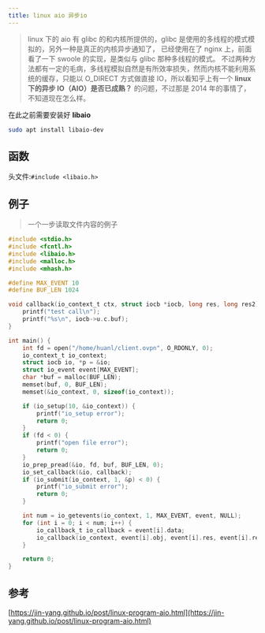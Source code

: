 ```yaml
---
title: linux aio 异步io
---
```


> linux 下的 aio 有 glibc 的和内核所提供的，glibc 是使用的多线程的模式模拟的，另外一种是真正的内核异步通知了，
> 已经使用在了 nginx 上，前面看了一下 swoole 的实现，是类似与 glibc 那种多线程的模式。
> 不过两种方法都有一定的毛病，多线程模拟自然是有所效率损失，然而内核不能利用系统的缓存，只能以 O_DIRECT 方式做直接 IO，所以看知乎上有一个
> **linux 下的异步 IO（AIO）是否已成熟？** 的问题，不过那是 2014 年的事情了，不知道现在怎么样。

在此之前需要安装好 **libaio**

```bash
sudo apt install libaio-dev
```

## 函数

头文件:`#include <libaio.h>`

## 例子

> 一个一步读取文件内容的例子

```c
#include <stdio.h>
#include <fcntl.h>
#include <libaio.h>
#include <malloc.h>
#include <mhash.h>

#define MAX_EVENT 10
#define BUF_LEN 1024

void callback(io_context_t ctx, struct iocb *iocb, long res, long res2) {
    printf("test call\n");
    printf("%s\n", iocb->u.c.buf);
}

int main() {
    int fd = open("/home/huanl/client.ovpn", O_RDONLY, 0);
    io_context_t io_context;
    struct iocb io, *p = &io;
    struct io_event event[MAX_EVENT];
    char *buf = malloc(BUF_LEN);
    memset(buf, 0, BUF_LEN);
    memset(&io_context, 0, sizeof(io_context));

    if (io_setup(10, &io_context)) {
        printf("io_setup error");
        return 0;
    }
    if (fd < 0) {
        printf("open file error");
        return 0;
    }
    io_prep_pread(&io, fd, buf, BUF_LEN, 0);
    io_set_callback(&io, callback);
    if (io_submit(io_context, 1, &p) < 0) {
        printf("io_submit error");
        return 0;
    }

    int num = io_getevents(io_context, 1, MAX_EVENT, event, NULL);
    for (int i = 0; i < num; i++) {
        io_callback_t io_callback = event[i].data;
        io_callback(io_context, event[i].obj, event[i].res, event[i].res2);
    }

    return 0;
}
```

## 参考

[https://jin-yang.github.io/post/linux-program-aio.html](https://jin-yang.github.io/post/linux-program-aio.html)
